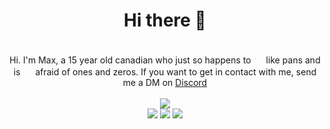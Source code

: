 <div align="center">
  <h1>Hi there 👋</h1><br>
  Hi. I'm Max, a 15 year old canadian who just so happens to <img src="https://cdn.discordapp.com/emojis/779565833424601098.webp?quality=lossless" width="16"> like pans and is <img src="https://cdn.discordapp.com/emojis/585915306031972384.webp?quality=lossless" width="16"> afraid of ones and zeros. If you want to get in contact with me, send me a DM on <a href="https://discord.com/users/838063348217937992">Discord</a><br><br>
  <img src="https://github-readme-stats.vercel.app/api?username=ow0cast&show_icons=true&theme=transparent"><br>
  <img src="https://img.shields.io/badge/Arch_Linux-1793D1?style=for-the-badge&logo=arch-linux&logoColor=white">
  <img src="https://img.shields.io/badge/Core_i5_12400-0071C5?style=for-the-badge&logo=intel&logoColor=white">
  <img src="https://img.shields.io/badge/NVIDIA-RTX_3060-76B900?style=for-the-badge&logo=nvidia&logoColor=white">
</div>
